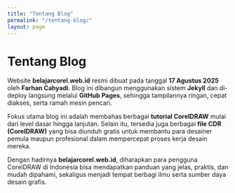 ```yaml
---
title: "Tentang Blog"
permalink: "/tentang-blog/"
layout: page
---
```


# Tentang Blog

Website **belajarcorel.web.id** resmi dibuat pada tanggal **17 Agustus 2025** oleh **Farhan Cahyadi**. Blog ini dibangun menggunakan sistem **Jekyll** dan di-deploy langsung melalui **GitHub Pages**, sehingga tampilannya ringan, cepat diakses, serta ramah mesin pencari.

Fokus utama blog ini adalah membahas berbagai **tutorial CorelDRAW** mulai dari level dasar hingga lanjutan. Selain itu, tersedia juga berbagai **file CDR (CorelDRAW)** yang bisa diunduh gratis untuk membantu para desainer pemula maupun profesional dalam mempercepat proses kerja desain mereka.

Dengan hadirnya **belajarcorel.web.id**, diharapkan para pengguna CorelDRAW di Indonesia bisa mendapatkan panduan yang jelas, praktis, dan mudah dipahami, sekaligus menjadi tempat berbagi ilmu serta sumber daya desain grafis.
